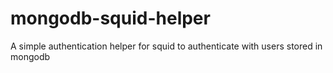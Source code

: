 # mongodb-squid-helper
A simple authentication helper for squid to authenticate with users stored in mongodb
